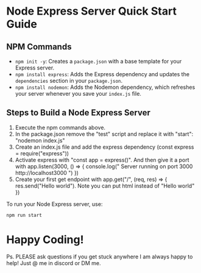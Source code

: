 # Node Express Server Quick Start Guide

## NPM Commands

- `npm init -y`: Creates a `package.json` with a base template for your Express server.
- `npm install express`: Adds the Express dependency and updates the `dependencies` section in your `package.json`.
- `npm install nodemon`: Adds the Nodemon dependency, which refreshes your server whenever you save your `index.js` file.

## Steps to Build a Node Express Server
1. Execute the npm commands above.
2. In the package.json remove the "test" script and replace it with "start": "nodemon index.js"
3. Create an index.js file and add the express dependency (const express = require("express"))
4. Activate express with "const app = express()". And then give it a port with app.listen(3000, () => {
   console.log(" Server running on port 3000 http://localhost3000 ")
}) 
5. Create your first get endpoint with app.get("/", (req, res) => {
   res.send("Hello world"). Note you can put html instead of "Hello world"
})

To run your Node Express server, use:

```bash
npm run start
```

# Happy Coding!
Ps. PLEASE ask questions if you get stuck anywhere I am always happy to help! Just @ me in discord or DM me.